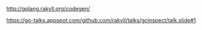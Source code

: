 http://golang.rakyll.org/codegen/

https://go-talks.appspot.com/github.com/rakyll/talks/gcinspect/talk.slide#1
